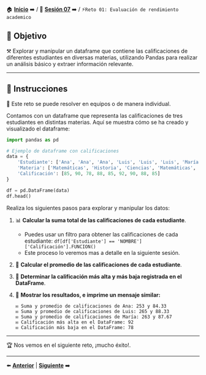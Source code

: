 🏠 [**Inicio**](../../Readme.md) ➡️ / 📖 [**Sesión 07**](../Readme.md) ➡️ / ⚡`Reto 01: Evaluación de rendimiento academico`

## 🎯 Objetivo

⚒️ Explorar y manipular un dataframe que contiene las calificaciones de diferentes estudiantes en diversas materias, utilizando Pandas para realizar un análisis básico y extraer información relevante.

---

## 📝 Instrucciones

👥 Este reto se puede resolver en equipos o de manera individual.

Contamos con un dataframe que representa las calificaciones de tres estudiantes en distintas materias. Aquí se muestra cómo se ha creado y visualizado el dataframe:

```python
import pandas as pd

# Ejemplo de dataframe con calificaciones
data = {
    'Estudiante': ['Ana', 'Ana', 'Ana', 'Luis', 'Luis', 'Luis', 'María', 'María', 'María'],
    'Materia': ['Matemáticas', 'Historia', 'Ciencias', 'Matemáticas', 'Historia', 'Ciencias', 'Matemáticas', 'Historia', 'Ciencias'],
    'Calificación': [85, 90, 78, 88, 85, 92, 90, 88, 85]
}

df = pd.DataFrame(data)
df.head()
```

Realiza los siguientes pasos para explorar y manipular los datos:

1. 📊 **Calcular la suma total de las calificaciones de cada estudiante**.
   - Puedes usar un filtro para obtener las calificaciones de cada estudiante: `df[df['Estudiante'] == 'NOMBRE']['Calificación'].FUNCION()`
   - Este proceso lo veremos mas a detalle en la siguiente sesión.
2. 🔢 **Calcular el promedio de las calificaciones de cada estudiante**.
3. 📏 **Determinar la calificación más alta y más baja registrada en el DataFrame**.

4. 📄 **Mostrar los resultados, e imprime un mensaje similar:**
   ```plaintext
   ✉️ Suma y promedio de calificaciones de Ana: 253 y 84.33
   ✉️ Suma y promedio de calificaciones de Luis: 265 y 88.33
   ✉️ Suma y promedio de calificaciones de María: 263 y 87.67
   ✉️ Calificación más alta en el DataFrame: 92
   ✉️ Calificación más baja en el DataFrame: 78
   ```

---

🏆 Nos vemos en el siguiente reto, ¡mucho éxito!.

---

⬅️ [**Anterior**](../Readme.md) | [**Siguiente**](../Ejemplo-03/Readme.md) ➡️